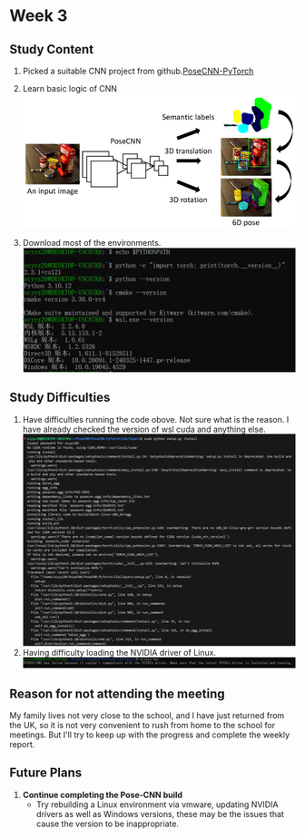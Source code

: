 # Week 3

## Study Content

1. Picked a suitable CNN project from github.[PoseCNN-PyTorch](https://github.com/NVlabs/PoseCNN-PyTorch)

2. Learn basic logic of CNN
   ![intro](images/intro.png)

3. Download most of the environments.
   ![Environment](images/Environment.png)

## Study Difficulties

1. Have difficulties running the code obove. Not sure what is the reason. I have already checked the version of wsl cuda and anything else. 
    ![error](images/Error.png)
2. Having difficulty loading the NVIDIA driver of Linux.
    ![error2](images/Error2.png)

## Reason for not attending the meeting
My family lives not very close to the school, and I have just returned from the UK, so it is not very convenient to rush from home to the school for meetings. But I'll try to keep up with the progress and complete the weekly report.

## Future Plans

1. **Continue completing the Pose-CNN build**
    - Try rebuilding a Linux environment via vmware, updating NVIDIA drivers as well as Windows versions, these may be the issues that cause the version to be inappropriate.
